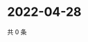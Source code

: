 # 2022-04-28

共 0 条

<!-- BEGIN WEIBO -->
<!-- 最后更新时间 Thu Apr 28 2022 21:40:39 GMT+0800 (China Standard Time) -->

<!-- END WEIBO -->
